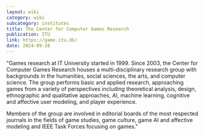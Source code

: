 ```yaml
---
layout: wiki
category: wiki
subcategory: institutes
title: The Center for Computer Games Research
publication: ITU
link: https://game.itu.dk/
date: 2024-09-28
---
```


"Games research at IT University started in 1999. Since 2003, the Center for Computer Games Research houses a multi-disciplinary research group with backgrounds in the humanities, social sciences, the arts, and computer science. The group performs basic and applied research, approaching games from a variety of perspectives including theoretical analysis, design, ethnographic and qualitative approaches, AI, machine learning, cognitive and affective user modeling, and player experience.

Members of the group are involved in editorial boards of the most respected journals in the fields of game studies, game culture, game AI and affective modeling and IEEE Task Forces focusing on games."
